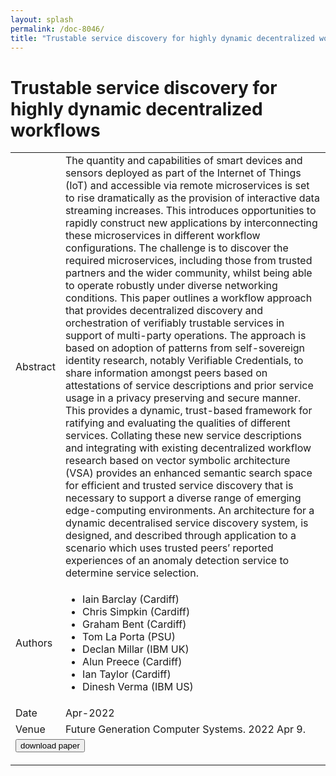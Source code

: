 ```yaml
---
layout: splash
permalink: /doc-8046/
title: "Trustable service discovery for highly dynamic decentralized workflows"
---
```


# Trustable service discovery for highly dynamic decentralized workflows

<table>
    <tbody>
    <tr>
        <td>Abstract</td>
        <td>The quantity and capabilities of smart devices and sensors deployed as part of the Internet of Things (IoT) and accessible via remote microservices is set to rise dramatically as the provision of interactive data streaming increases. This introduces opportunities to rapidly construct new applications by interconnecting these microservices in different workflow configurations. The challenge is to discover the required microservices, including those from trusted partners and the wider community, whilst being able to operate robustly under diverse networking conditions. This paper outlines a workflow approach that provides decentralized discovery and orchestration of verifiably trustable services in support of multi-party operations. The approach is based on adoption of patterns from self-sovereign identity research, notably Verifiable Credentials, to share information amongst peers based on attestations of service descriptions and prior service usage in a privacy preserving and secure manner. This provides a dynamic, trust-based framework for ratifying and evaluating the qualities of different services. Collating these new service descriptions and integrating with existing decentralized workflow research based on vector symbolic architecture (VSA) provides an enhanced semantic search space for efficient and trusted service discovery that is necessary to support a diverse range of emerging edge-computing environments. An architecture for a dynamic decentralised service discovery system, is designed, and described through application to a scenario which uses trusted peers’ reported experiences of an anomaly detection service to determine service selection.</td>
    </tr>
    <tr>
        <td>Authors</td>
        <td>
            <ul>
                <li>Iain Barclay (Cardiff)</li>
                <li>Chris Simpkin (Cardiff)</li>
                <li>Graham Bent (Cardiff)</li>
                <li>Tom La Porta (PSU)</li>
                <li>Declan Millar (IBM UK)</li>
                <li>Alun Preece (Cardiff)</li>
                <li>Ian Taylor (Cardiff)</li>
                <li>Dinesh Verma (IBM US)</li>
            </ul>
        </td>
    </tr>
    <tr>
        <td>Date</td>
        <td>Apr-2022</td>
    </tr>
    <tr>
        <td>Venue</td>
        <td>Future Generation Computer Systems. 2022 Apr 9.</td>
    </tr>
    <tr>
        <td colspan="2">
            <form method="get" action="https://www.sciencedirect.com/science/article/pii/S0167739X22001169">
                <button type="submit">download paper</button>
            </form>
        </td>
    </tr>
    </tbody>
</table>
